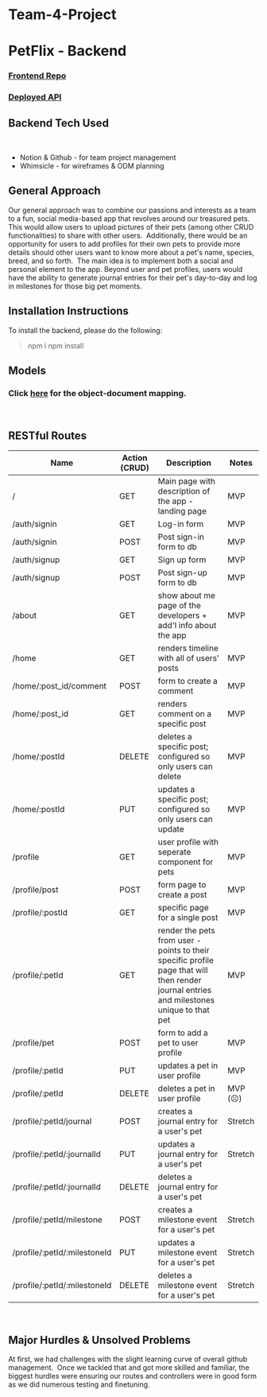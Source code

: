 # Team-4-Project

# PetFlix - Backend
### [Frontend Repo](https://github.com/SFX818/Team-4-frontend)
### [Deployed API](https://petflix.herokuapp.com/)

## Backend Tech Used
​
* Notion & Github - for team project management 
* Whimsicle - for wireframes & ODM planning
​
​
## General Approach
Our general approach was to combine our passions and interests as a team to a fun, social media-based app that revolves around our treasured pets. This would allow users to upload pictures of their pets (among other CRUD functionalities) to share with other users. 
​
Additionally, there would be an opportunity for users to add profiles for their own pets to provide more details should other users want to know more about a pet's name, species, breed, and so forth. 
​
The main idea is to implement both a social and personal element to the app. Beyond user and pet profiles, users would have the ability to generate journal entries for their pet's day-to-day and log in milestones for those big pet moments. 

## Installation Instructions
To install the backend, please do the following:
> npm i
> npm install
​
## Models 
### Click [here](https://whimsical.com/project-3-erd-V75TJEWCVNyXFmRUZPRj8z) for the object-document mapping.
​
## RESTful Routes
| Name                         | Action (CRUD) | Description                                                                                                                                | Notes    | 
|------------------------------|---------------|--------------------------------------------------------------------------------------------------------------------------------------------|----------| 
| /                            | GET           | Main page with description of the app - landing page                                                                                       | MVP      | 
| /auth/signin                 | GET           | Log-in form                                                                                                                                | MVP      | 
| /auth/signin                 | POST          | Post sign-in form to db                                                                                                                    | MVP      | 
| /auth/signup                 | GET           | Sign up form                                                                                                                               | MVP      | 
| /auth/signup                 | POST          | Post sign-up form to db                                                                                                                    | MVP      | 
| /about                       | GET           | show about me page of the developers + add'l info about the app                                                                            | MVP      | 
| /home                        | GET           | renders timeline with all of users' posts                                                                                                  | MVP      | 
| /home/:post_id/comment       | POST          | form to create a comment                                                                                                                   | MVP      | 
| /home/:post_id               | GET           | renders comment on a specific post                                                                                                         | MVP      | 
| /home/:postId                | DELETE        | deletes a specific post; configured so only users can delete                                                                               | MVP      | 
| /home/:postId                | PUT           | updates a specific post;  configured so only users can update                                                                              | MVP      | 
| /profile                     | GET           | user profile with seperate component for pets                                                                                              | MVP      | 
| /profile/post                | POST          | form page to create a post                                                                                                                 | MVP      | 
| /profile/:postId             | GET           | specific page for a single post                                                                                                            | MVP      | 
| /profile/:petId              | GET           | render the pets from user - points to their specific profile page that will then render journal entries and milestones unique to that pet  | MVP      | 
| /profile/pet                 | POST          | form to add a pet to user profile                                                                                                          | MVP      | 
| /profile/:petId              | PUT           | updates a pet in user profile                                                                                                              | MVP      | 
| /profile/:petId              | DELETE        | deletes a pet in user profile                                                                                                              | MVP (☹️) | 
| /profile/:petId/journal      | POST          | creates a journal entry for a user's pet                                                                                                   | Stretch  | 
| /profile/:petId/:journalId   | PUT           | updates a journal entry for a user's pet                                                                                                   | Stretch  | 
| /profile/:petId/:journalId   | DELETE        | deletes a journal entry for a user's pet                                                                                                   |          | 
| /profile/:petId/milestone    | POST          | creates a milestone event for a user's pet                                                                                                 | Stretch  | 
| /profile/:petId/:milestoneId | PUT           | updates a milestone event for a user's pet                                                                                                 | Stretch  | 
| /profile/:petId/:milestoneId | DELETE        | deletes a milestone event for a user's pet                                                                                                 | Stretch  | 
​
## Major Hurdles & Unsolved Problems 
At first, we had challenges with the slight learning curve of overall github management. 
​
Once we tackled that and got more skilled and familiar, the biggest hurdles were ensuring our routes and controllers were in good form as we did numerous testing and finetuning.